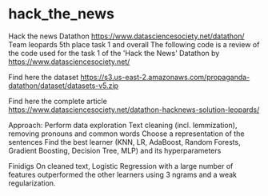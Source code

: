 # hack_the_news
Hack the news Datathon https://www.datasciencesociety.net/datathon/
Team leopards 5th place task 1 and overall
The following code is a review of the code used for the task 1 of the 'Hack the News' Datathon by https://www.datasciencesociety.net/

Find here the dataset https://s3.us-east-2.amazonaws.com/propaganda-datathon/dataset/datasets-v5.zip

Find here the complete article https://www.datasciencesociety.net/datathon-hacknews-solution-leopards/

Approach:
Perform data exploration
Text cleaning (incl. lemmization), removing pronouns and common words
Choose a representation of the sentences 
Find the best learner (KNN, LR, AdaBoost, Random Forests, Gradient Boosting, Decision Tree, MLP) and its hyperparameters

Finidigs
On cleaned text, Logistic Regression with a large number of features outperformed the other learners using 3 ngrams and a weak regularization.

